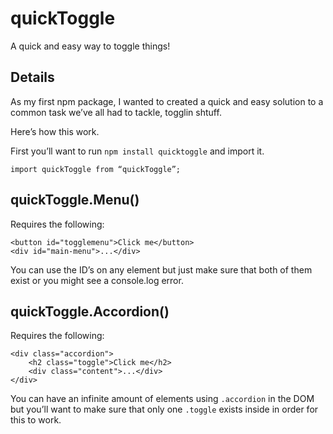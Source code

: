 # quickToggle

A quick and easy way to toggle things!

## Details

As my first npm package, I wanted to created a quick and easy solution to a common task we’ve all had to tackle, togglin shtuff.

Here’s how this work.

First you’ll want to run `npm install quicktoggle` and import it.

`import quickToggle from “quickToggle”;`

## quickToggle.Menu()

Requires the following:

```
<button id="togglemenu">Click me</button>
<div id="main-menu">...</div>
```

You can use the ID’s on any element but just make sure that both of them exist or you might see a console.log error.

## quickToggle.Accordion()

Requires the following:

```
<div class="accordion">
    <h2 class="toggle">Click me</h2>
    <div class="content">...</div>
</div>
```

You can have an infinite amount of elements using `.accordion` in the DOM but you’ll want to make sure that only one `.toggle` exists inside in order for this to work.
